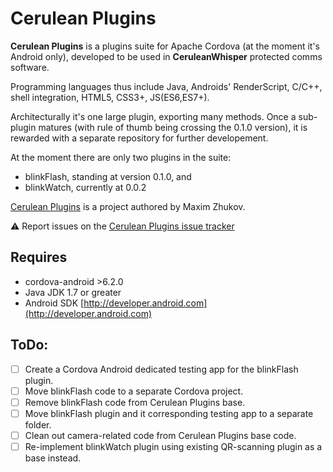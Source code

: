 <!--
   Copyright 2017 Maxim Zhukov

   Licensed under the Apache License, Version 2.0 (the "License");
   you may not use this file except in compliance with the License.
   You may obtain a copy of the License at

       http://www.apache.org/licenses/LICENSE-2.0

   Unless required by applicable law or agreed to in writing, software
   distributed under the License is distributed on an "AS IS" BASIS,
   WITHOUT WARRANTIES OR CONDITIONS OF ANY KIND, either express or implied.
   See the License for the specific language governing permissions and
   limitations under the License.
-->
# Cerulean Plugins

**Cerulean Plugins** is a plugins suite for Apache Cordova (at the moment it's Android only), developed to be used in **CeruleanWhisper** protected comms software.

Programming languages thus include Java, Androids' RenderScript, C/C++, shell integration, HTML5, CSS3+, JS(ES6,ES7+).

Architecturally it's one large plugin, exporting many methods. Once a sub-plugin matures (with rule of thumb being crossing the 0.1.0 version),
it is rewarded with a separate repository for further developement.

At the moment there are only two plugins in the suite:
* blinkFlash, standing at version 0.1.0, and
* blinkWatch, currently at 0.0.2

[Cerulean Plugins](https://github.com/mzhukov1973/CeruleanPlugins) is a project authored by Maxim Zhukov.

:warning: Report issues on the [Cerulean Plugins issue tracker](https://github.com/mzhukov1973/CeruleanPlugins/issues)


## Requires
- cordova-android >6.2.0
- Java JDK 1.7 or greater
- Android SDK [http://developer.android.com](http://developer.android.com)

## ToDo:
- [ ] Create a Cordova Android dedicated testing app for the blinkFlash plugin.
- [ ] Move blinkFlash code to a separate Cordova project.
- [ ] Remove blinkFlash code from Cerulean Plugins base.
- [ ] Move blinkFlash plugin and it corresponding testing app to a separate folder.
- [ ] Clean out camera-related code from Cerulean Plugins base code.
- [ ] Re-implement blinkWatch plugin using existing QR-scanning plugin as a base instead.
